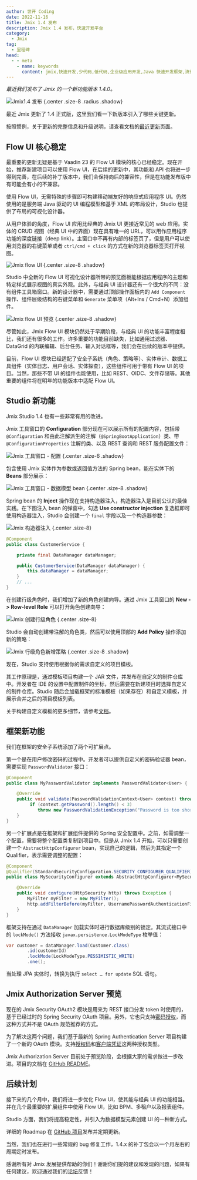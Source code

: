 ```yaml
---
author: 世开 Coding
date: 2022-11-16
title: Jmix 1.4 发布
description: Jmix 1.4 发布，快速开发平台
category:
  - Jmix
tag:
  - 里程碑
head:
  - - meta
    - name: keywords
      content: jmix,快速开发,少代码,低代码,企业级应用开发,Java 快速开发框架,流行 Java 框架
---
```


_最近我们发布了 Jmix 的一个新功能版本 1.4.0。_

<!-- more -->

![Jmix1.4 发布](./_media/jmix-1.4/jmix_1.4.png) {.center .size-8 .radius .shadow}

最近 Jmix 更新了 1.4 正式版，这里我们看一下新版本引入了哪些关键更新。

按照惯例，关于更新的完整信息和升级说明，请查看文档的[最近更新](https://docs.jmix.cn/jmix/whats-new/index.html)页面。

## Flow UI 核心稳定

最重要的更新无疑是基于 Vaadin 23 的 Flow UI 模块的核心已经稳定。现在开始，推荐新建项目可以使用 Flow UI，在后续的更新中，其功能和 API 也将进一步得到完善，在后续的补丁版本中，我们会保持向后的兼容性，但是在功能发布版中有可能会有小的不兼容。

使用 Flow UI，无需特殊的步骤即可构建移动端友好的响应式应用程序 UI。仍然使用的是服务端 Java 驱动的 UI 编程模型和基于 XML 的布局设计，Studio 也提供了布局的可视化设计器。

从用户体验的角度，Flow UI 应用比经典的 Jmix UI 更接近常见的 web 应用。实体的 CRUD 视图（经典 UI 中的界面）现在具有唯一的 URL，可以用作应用程序功能的深度链接（deep link）。主窗口中不再有内部的标签页了，但是用户可以使用浏览器的右键菜单或者 `ctrl/cmd + click` 的方式在新的浏览器标签页打开视图。

![Jmix flow UI](./_media/jmix-1.4/flowui.gif) {.center .size-8 .shadow}

Studio 中全新的 Flow UI 可视化设计器所带的预览面板能根据应用程序的主题和特定样式展示视图的真实外观。此外，与经典 UI 设计器还有一个很大的不同：没有组件工具箱窗口。新的设计器中，需要通过顶部操作面板内的 `Add Component` 操作、组件层级结构的右键菜单和 `Generate` 菜单项（Alt+Ins / Cmd+N）添加组件。

![Jmix flow UI 预览](./_media/jmix-1.4/flowui_designer.png) {.center .size-8 .shadow}

尽管如此，Jmix Flow UI 模块仍然处于早期阶段，与经典 UI 的功能丰富程度相比，我们还有很多的工作。许多重要的功能目前缺失，比如通用过滤器、DataGrid 的内联编辑、后台任务、输入对话框等，我们会在后续的版本中提供。

目前，Flow UI 模块已经适配了安全子系统（角色、策略等）、实体审计、数据工具组件（实体日志、用户会话、实体探查），这些组件可用于带有 Flow UI 的项目。当然，那些不带 UI 的组件也能使用，比如 REST、OIDC、文件存储等。其他重要的组件将在明年的功能版本中适配 Flow UI。

## Studio 新功能

Jmix Studio 1.4 也有一些非常有用的改进。

Jmix 工具窗口的 **Configuration** 部分现在可以展示所有的配置内容，包括带 `@Configuration` 和由此注解派生的注解（`@SpringBootApplication`）类、带 `@ConfigurationProperties` 注解的类、以及 REST 查询和 REST 服务配置文件：

![Jmix 工具窗口 - 配置](./_media/jmix-1.4/config_section.png) {.center .size-6 .shadow}

包含使用 Jmix 实体作为参数或返回值方法的 Spring bean，能在实体下的 **Beans** 部分展示：

![Jmix 工具窗口 - 数据模型 bean](./_media/jmix-1.4/data_model_beans.png) {.center .size-8 .shadow}

Spring bean 的 **Inject** 操作现在支持构造器注入，构造器注入是目前公认的最佳实践。在下图注入 bean 的弹窗中，勾选 **Use constructor injection** 复选框即可使用构造器注入，Studio 会创建一个 `final` 字段以及一个构造器参数：

![Jmix 构造器注入](./_media/jmix-1.4/constructor_injection.png) {.center .size-8}

```java
@Component
public class CustomerService {

    private final DataManager dataManager;

    public CustomerService(DataManager dataManager) {
        this.dataManager = dataManager;
    }
    // ...
}
```

在创建行级角色时，我们增加了新的角色创建向导。通过 Jmix 工具窗口的 **New -> Row-level Role** 可以打开角色创建向导：

![Jmix 创建行级角色](./_media/jmix-1.4/rl_role_1.png) {.center .size-8}

Studio 会自动创建带注解的角色类，然后可以使用顶部的 **Add Policy** 操作添加新的策略：

![Jmix 行级角色新增策略](./_media/jmix-1.4/rl_role_2.png) {.center .size-8 .shadow}

现在，Studio 支持使用根据你的需求自定义的项目模板。

其工作原理是，通过模板项目构建一个 JAR 文件，并发布在自定义的制件仓库中。开发者在 IDE 的设置中配置制件的坐标，然后需要在新建项目时选择自定义的制件仓库。Studio 随后会加载框架的标准模板（如果存在）和自定义模板，并展示合并之后的项目模板列表。

关于构建自定义模板的更多细节，请参考[文档](https://docs.jmix.cn/jmix/whats-new/index.html#custom-project-templates)。

## 框架新功能

我们在框架的安全子系统添加了两个可扩展点。

第一个是在用户修改密码的过程中。开发者可以提供自定义的密码验证器 bean，需要实现 `PasswordValidator` 接口：

```java
@Component
public class MyPasswordValidator implements PasswordValidator<User> {

    @Override
    public void validate(PasswordValidationContext<User> context) throws PasswordValidationException {
         if (context.getPassword().length() < 3)
            throw new PasswordValidationException("Password is too short, must be >= 3 characters");
    }
}
```

另一个扩展点是在框架和扩展组件提供的 Spring 安全配置中。之前，如需调整一个配置，需要将整个配置类复制到项目中。但是从 Jmix 1.4 开始，可以只需要创建一个 `AbstractHttpConfigurer` bean，实现自己的逻辑，然后为其指定一个 Qualifier，表示需要调整的配置：

```java
@Component
@Qualifier(StandardSecurityConfiguration.SECURITY_CONFIGURER_QUALIFIER)
public class MySecurityConfigurer extends AbstractHttpConfigurer<MySecurityConfigurer, HttpSecurity> {

    @Override
    public void configure(HttpSecurity http) throws Exception {
        MyFilter myFilter = new MyFilter();
        http.addFilterBefore(myFilter, UsernamePasswordAuthenticationFilter.class);
    }
}
```

框架支持在通过 `DataManager` 加载实体时进行数据库级别的锁定。其流式接口中的 `lockMode()` 方法接收 `javax.persistence.LockModeType` 枚举值：

```java
var customer = dataManager.load(Customer.class)
        .id(customerId)
        .lockMode(LockModeType.PESSIMISTIC_WRITE)
        .one();
```

当处理 JPA 实体时，转换为执行 `select …​ for update` SQL 语句。

## Jmix Authorization Server 预览

现在的 Jmix Security OAuth2 模块是用来为 REST 接口分发 token 时使用的，基于已经过时的 Spring Security OAuth 项目。另外，它也只支持[密码授权](https://www.rfc-editor.org/rfc/rfc6749#section-1.3.3)，而这种方式并不是 OAuth 规范推荐的方式。

为了解决这两个问题，我们基于最新的 Spring Authentication Server 项目构建了一个新的 OAuth 模块。支持[授权码](https://www.rfc-editor.org/rfc/rfc6749#section-1.3.1)和[客户端凭证](https://www.rfc-editor.org/rfc/rfc6749#section-1.3.4)这两种授权类型。

Jmix Authorization Server 目前处于预览阶段，会根据大家的需求做进一步改进。项目的文档在 [GitHub README](https://github.com/jmix-framework/jmix/blob/master/jmix-authorization-server/README.md)。

## 后续计划

接下来的几个月中，我们将进一步优化 Flow UI，使其能与经典 UI 的功能相当。并在几个最重要的扩展组件中使用 Flow UI，比如 BPM、多租户以及报表组件。

Studio 方面，我们将提高稳定性，并引入为数据模型元素创建 UI 的一种新方式。

详细的 Roadmap 在 [GitHub 项目](https://github.com/orgs/jmix-framework/projects/5)发布并定期更新。

当然，我们也在进行一些常规的 bug 修复工作，1.4.x 的补丁包会以一个月左右的周期定时发布。

感谢所有对 Jmix 发展提供帮助的你们！谢谢你们提的建议和发现的问题，如果有任何建议，欢迎通过我们的[论坛](https://forum.jmix.cn/)反馈！
